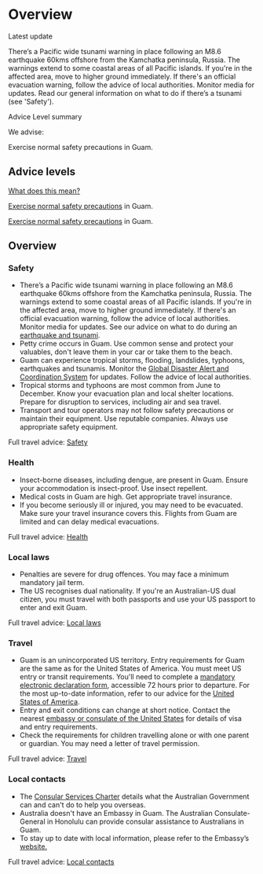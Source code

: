 # Overview

Latest update

There’s a Pacific wide tsunami warning in place following an M8.6 earthquake 60kms offshore from the Kamchatka peninsula, Russia. The warnings extend to some coastal areas of all Pacific islands. If you're in the affected area, move to higher ground immediately. If there's an official evacuation warning, follow the advice of local authorities. Monitor media for updates. Read our general information on what to do if there’s a tsunami (see 'Safety').

Advice Level summary

We advise:

Exercise normal safety precautions in Guam.

## Advice levels

[What does this mean?](/before-you-go/travel-advice-explained/)

[Exercise normal safety precautions](/node/33#level1) in Guam.

[Exercise normal safety precautions](/consular-services/travel-advice-explained "Travel advice explained") in Guam.

## Overview

### Safety

* There’s a Pacific wide tsunami warning in place following an M8.6 earthquake 60kms offshore from the Kamchatka peninsula, Russia. The warnings extend to some coastal areas of all Pacific islands. If you're in the affected area, move to higher ground immediately. If there's an official evacuation warning, follow the advice of local authorities. Monitor media for updates. See our advice on what to do during an [earthquake and tsunami](https://www.smartraveller.gov.au/before-you-go/safety/earthquakes-tsunamis?fbclid=IwZXh0bgNhZW0CMTAAYnJpZBExZGhvZDJKb0hKVktCVWN0VQEe2PVnYkK2sSjt2KhoSjyJtC4P4liM_2E7C-Nj5aqQWtNOzEdqEvTUG048kWQ_aem_TBi5IrN1X86X4ehe6WAHIA).
* Petty crime occurs in Guam. Use common sense and protect your valuables, don't leave them in your car or take them to the beach.
* Guam can experience tropical storms, flooding, landslides, typhoons, earthquakes and tsunamis. Monitor the [Global Disaster Alert and Coordination System](http://gdacs.org/) for updates. Follow the advice of local authorities.
* Tropical storms and typhoons are most common from June to December. Know your evacuation plan and local shelter locations. Prepare for disruption to services, including air and sea travel.
* Transport and tour operators may not follow safety precautions or maintain their equipment. Use reputable companies. Always use appropriate safety equipment.

Full travel advice: [Safety](#safety)

### Health

* Insect-borne diseases, including dengue, are present in Guam. Ensure your accommodation is insect-proof. Use insect repellent.
* Medical costs in Guam are high. Get appropriate travel insurance.
* If you become seriously ill or injured, you may need to be evacuated. Make sure your travel insurance covers this. Flights from Guam are limited and can delay medical evacuations.

Full travel advice: [Health](#health)

### Local laws

* Penalties are severe for drug offences. You may face a minimum mandatory jail term.
* The US recognises dual nationality. If you're an Australian-US dual citizen, you must travel with both passports and use your US passport to enter and exit Guam.

Full travel advice: [Local laws](#local-laws)

### Travel

* Guam is an unincorporated US territory. Entry requirements for Guam are the same as for the United States of America. You must meet US entry or transit requirements. You'll need to complete a [mandatory electronic declaration form](https://guamedf.landing.cards/), accessible 72 hours prior to departure. For the most up-to-date information, refer to our advice for the [United States of America](https://www.smartraveller.gov.au/destinations/americas/united-states-america).
* Entry and exit conditions can change at short notice. Contact the nearest [embassy or consulate of the United States](https://protocol.dfat.gov.au/Public/Consulates/212/State) for details of visa and entry requirements.
* Check the requirements for children travelling alone or with one parent or guardian. You may need a letter of travel permission.

Full travel advice: [Travel](#travel)

### Local contacts

* The [Consular Services Charter](https://www.smartraveller.gov.au/node/46) details what the Australian Government can and can't do to help you overseas.
* Australia doesn't have an Embassy in Guam. The Australian Consulate-General in Honolulu can provide consular assistance to Australians in Guam.
* To stay up to date with local information, please refer to the Embassy’s [website.](https://palau.embassy.gov.au/)

Full travel advice: [Local contacts](#local-contacts)